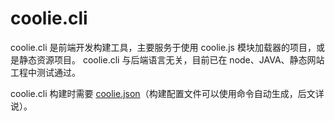 # coolie.cli

coolie.cli 是前端开发构建工具，主要服务于使用 coolie.js 模块加载器的项目，或是静态资源项目。
coolie.cli 与后端语言无关，目前已在 node、JAVA、静态网站工程中测试通过。

coolie.cli 构建时需要 [coolie.json](./coolie.json.md)（构建配置文件可以使用命令自动生成，后文详说）。




